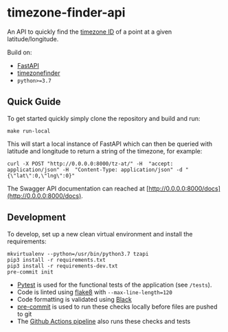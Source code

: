 # timezone-finder-api
An API to quickly find the [timezone ID](https://en.wikipedia.org/wiki/List_of_tz_database_time_zones) of a point at a given latitude/longitude.

Build on:

* [FastAPI](https://fastapi.tiangolo.com)
* [timezonefinder](https://github.com/jannikmi/timezonefinder)
* `python>=3.7`

## Quick Guide

To get started quickly simply clone the repository and build and run:

```shell
make run-local
```

This will start a local instance of FastAPI which can then be queried with latitude and longitude to return a string of the timezone, for example:

```shell
curl -X POST "http://0.0.0.0:8000/tz-at/" -H  "accept: application/json" -H  "Content-Type: application/json" -d "{\"lat\":0,\"lng\":0}"
```

The Swagger API documentation can reached at [http://0.0.0.0:8000/docs](http://0.0.0.0:8000/docs).

## Development

To develop, set up a new clean virtual environment and install the requirements:

```mkvirtualenv
mkvirtualenv --python=/usr/bin/python3.7 tzapi
pip3 install -r requirements.txt
pip3 install -r requirements-dev.txt
pre-commit init
```

* [Pytest](https://docs.pytest.org/en/6.2.x/) is used for the functional tests of the application (see `/tests`).
* Code is linted using [flake8](https://flake8.pycqa.org/en/latest/) with `--max-line-length=120`
* Code formatting is validated using [Black](https://github.com/psf/black)
* [pre-commit](https://pre-commit.com/) is used to run these checks locally before files are pushed to git
* The [Github Actions pipeline](.github/workflows/pipeline.yml) also runs these checks and tests